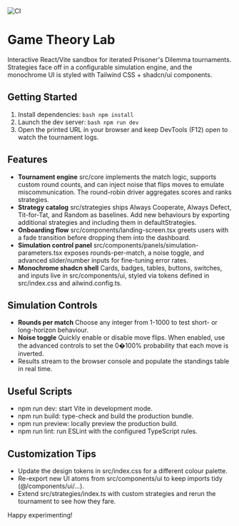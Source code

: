 ![CI](https://github.com/umutdinceryananer/My-Game-Theory-Lab/actions/workflows/ci.yml/badge.svg)


# Game Theory Lab

Interactive React/Vite sandbox for iterated Prisoner's Dilemma tournaments. Strategies face off in a configurable simulation engine, and the monochrome UI is styled with Tailwind CSS + shadcn/ui components.

## Getting Started

1. Install dependencies:
   `bash
   npm install
   `
2. Launch the dev server:
   `bash
   npm run dev
   `
3. Open the printed URL in your browser and keep DevTools (F12) open to watch the tournament logs.

## Features

- **Tournament engine**  src/core implements the match logic, supports custom round counts, and can inject noise that flips moves to emulate miscommunication. The round-robin driver aggregates scores and ranks strategies.
- **Strategy catalog**  src/strategies ships Always Cooperate, Always Defect, Tit-for-Tat, and Random as baselines. Add new behaviours by exporting additional strategies and including them in defaultStrategies.
- **Onboarding flow**  src/components/landing-screen.tsx greets users with a fade transition before dropping them into the dashboard.
- **Simulation control panel**  src/components/panels/simulation-parameters.tsx exposes rounds-per-match, a noise toggle, and advanced slider/number inputs for fine-tuning error rates.
- **Monochrome shadcn shell**  Cards, badges, tables, buttons, switches, and inputs live in src/components/ui, styled via tokens defined in src/index.css and 	ailwind.config.ts.

## Simulation Controls

- **Rounds per match**  Choose any integer from 1-1000 to test short- or long-horizon behaviour.
- **Noise toggle**  Quickly enable or disable move flips. When enabled, use the advanced controls to set the 0�100% probability that each move is inverted.
- Results stream to the browser console and populate the standings table in real time.

## Useful Scripts

- npm run dev: start Vite in development mode.
- npm run build: type-check and build the production bundle.
- npm run preview: locally preview the production build.
- npm run lint: run ESLint with the configured TypeScript rules.

## Customization Tips

- Update the design tokens in src/index.css for a different colour palette.
- Re-export new UI atoms from src/components/ui to keep imports tidy (@/components/ui/...).
- Extend src/strategies/index.ts with custom strategies and rerun the tournament to see how they fare.

Happy experimenting!